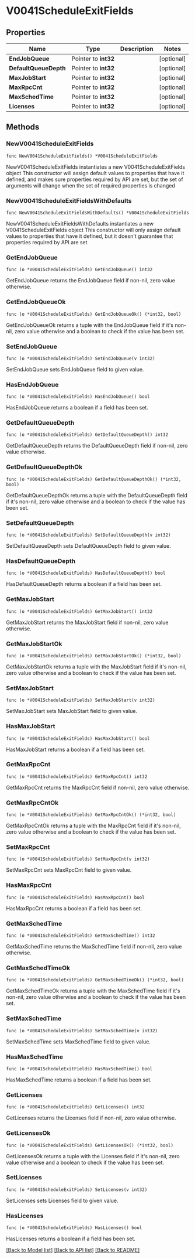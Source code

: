 # V0041ScheduleExitFields

## Properties

Name | Type | Description | Notes
------------ | ------------- | ------------- | -------------
**EndJobQueue** | Pointer to **int32** |  | [optional] 
**DefaultQueueDepth** | Pointer to **int32** |  | [optional] 
**MaxJobStart** | Pointer to **int32** |  | [optional] 
**MaxRpcCnt** | Pointer to **int32** |  | [optional] 
**MaxSchedTime** | Pointer to **int32** |  | [optional] 
**Licenses** | Pointer to **int32** |  | [optional] 

## Methods

### NewV0041ScheduleExitFields

`func NewV0041ScheduleExitFields() *V0041ScheduleExitFields`

NewV0041ScheduleExitFields instantiates a new V0041ScheduleExitFields object
This constructor will assign default values to properties that have it defined,
and makes sure properties required by API are set, but the set of arguments
will change when the set of required properties is changed

### NewV0041ScheduleExitFieldsWithDefaults

`func NewV0041ScheduleExitFieldsWithDefaults() *V0041ScheduleExitFields`

NewV0041ScheduleExitFieldsWithDefaults instantiates a new V0041ScheduleExitFields object
This constructor will only assign default values to properties that have it defined,
but it doesn't guarantee that properties required by API are set

### GetEndJobQueue

`func (o *V0041ScheduleExitFields) GetEndJobQueue() int32`

GetEndJobQueue returns the EndJobQueue field if non-nil, zero value otherwise.

### GetEndJobQueueOk

`func (o *V0041ScheduleExitFields) GetEndJobQueueOk() (*int32, bool)`

GetEndJobQueueOk returns a tuple with the EndJobQueue field if it's non-nil, zero value otherwise
and a boolean to check if the value has been set.

### SetEndJobQueue

`func (o *V0041ScheduleExitFields) SetEndJobQueue(v int32)`

SetEndJobQueue sets EndJobQueue field to given value.

### HasEndJobQueue

`func (o *V0041ScheduleExitFields) HasEndJobQueue() bool`

HasEndJobQueue returns a boolean if a field has been set.

### GetDefaultQueueDepth

`func (o *V0041ScheduleExitFields) GetDefaultQueueDepth() int32`

GetDefaultQueueDepth returns the DefaultQueueDepth field if non-nil, zero value otherwise.

### GetDefaultQueueDepthOk

`func (o *V0041ScheduleExitFields) GetDefaultQueueDepthOk() (*int32, bool)`

GetDefaultQueueDepthOk returns a tuple with the DefaultQueueDepth field if it's non-nil, zero value otherwise
and a boolean to check if the value has been set.

### SetDefaultQueueDepth

`func (o *V0041ScheduleExitFields) SetDefaultQueueDepth(v int32)`

SetDefaultQueueDepth sets DefaultQueueDepth field to given value.

### HasDefaultQueueDepth

`func (o *V0041ScheduleExitFields) HasDefaultQueueDepth() bool`

HasDefaultQueueDepth returns a boolean if a field has been set.

### GetMaxJobStart

`func (o *V0041ScheduleExitFields) GetMaxJobStart() int32`

GetMaxJobStart returns the MaxJobStart field if non-nil, zero value otherwise.

### GetMaxJobStartOk

`func (o *V0041ScheduleExitFields) GetMaxJobStartOk() (*int32, bool)`

GetMaxJobStartOk returns a tuple with the MaxJobStart field if it's non-nil, zero value otherwise
and a boolean to check if the value has been set.

### SetMaxJobStart

`func (o *V0041ScheduleExitFields) SetMaxJobStart(v int32)`

SetMaxJobStart sets MaxJobStart field to given value.

### HasMaxJobStart

`func (o *V0041ScheduleExitFields) HasMaxJobStart() bool`

HasMaxJobStart returns a boolean if a field has been set.

### GetMaxRpcCnt

`func (o *V0041ScheduleExitFields) GetMaxRpcCnt() int32`

GetMaxRpcCnt returns the MaxRpcCnt field if non-nil, zero value otherwise.

### GetMaxRpcCntOk

`func (o *V0041ScheduleExitFields) GetMaxRpcCntOk() (*int32, bool)`

GetMaxRpcCntOk returns a tuple with the MaxRpcCnt field if it's non-nil, zero value otherwise
and a boolean to check if the value has been set.

### SetMaxRpcCnt

`func (o *V0041ScheduleExitFields) SetMaxRpcCnt(v int32)`

SetMaxRpcCnt sets MaxRpcCnt field to given value.

### HasMaxRpcCnt

`func (o *V0041ScheduleExitFields) HasMaxRpcCnt() bool`

HasMaxRpcCnt returns a boolean if a field has been set.

### GetMaxSchedTime

`func (o *V0041ScheduleExitFields) GetMaxSchedTime() int32`

GetMaxSchedTime returns the MaxSchedTime field if non-nil, zero value otherwise.

### GetMaxSchedTimeOk

`func (o *V0041ScheduleExitFields) GetMaxSchedTimeOk() (*int32, bool)`

GetMaxSchedTimeOk returns a tuple with the MaxSchedTime field if it's non-nil, zero value otherwise
and a boolean to check if the value has been set.

### SetMaxSchedTime

`func (o *V0041ScheduleExitFields) SetMaxSchedTime(v int32)`

SetMaxSchedTime sets MaxSchedTime field to given value.

### HasMaxSchedTime

`func (o *V0041ScheduleExitFields) HasMaxSchedTime() bool`

HasMaxSchedTime returns a boolean if a field has been set.

### GetLicenses

`func (o *V0041ScheduleExitFields) GetLicenses() int32`

GetLicenses returns the Licenses field if non-nil, zero value otherwise.

### GetLicensesOk

`func (o *V0041ScheduleExitFields) GetLicensesOk() (*int32, bool)`

GetLicensesOk returns a tuple with the Licenses field if it's non-nil, zero value otherwise
and a boolean to check if the value has been set.

### SetLicenses

`func (o *V0041ScheduleExitFields) SetLicenses(v int32)`

SetLicenses sets Licenses field to given value.

### HasLicenses

`func (o *V0041ScheduleExitFields) HasLicenses() bool`

HasLicenses returns a boolean if a field has been set.


[[Back to Model list]](../README.md#documentation-for-models) [[Back to API list]](../README.md#documentation-for-api-endpoints) [[Back to README]](../README.md)


